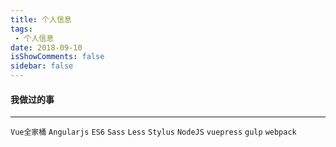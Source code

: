 ```yaml
---
title: 个人信息
tags:
 - 个人信息
date: 2018-09-10
isShowComments: false
sidebar: false
---
```


#### 我做过的事

***

`Vue全家桶` `Angularjs` `ES6` `Sass` `Less` `Stylus` `NodeJS` `vuepress` `gulp` `webpack`
